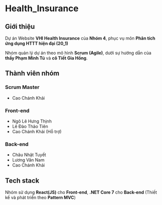 # Health_Insurance

## Giới thiệu
Dự án Website **VHI Health Insurance** của **Nhóm 4**, phục vụ môn **Phân tích ứng dụng HTTT hiện đại (20_1)**

Nhóm quản lý dự án theo mô hình **Scrum (Agile)**, dưới sự hướng dẫn của **thầy Phạm Minh Tú** và **cô Tiết Gia Hồng**.

## Thành viên nhóm
### Scrum Master
- Cao Chánh Khải
### Front-end
- Ngô Lê Hưng Thịnh
- Lê Đào Thảo Tiên
- Cao Chánh Khải (Hỗ trợ)
### Back-end
- Châu Nhật Tuyết
- Lương Văn Nam
- Cao Chánh Khải

## Tech stack
Nhóm sử dụng **React(JS)** cho **Front-end**, **.NET Core 7** cho **Back-end** (Thiết kế và phát triển theo **Pattern MVC**)
